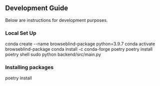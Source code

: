 ## Development Guide
Below are instructions for development purposes.
### Local Set Up
conda create --name browseblind-package python=3.9.7
conda activate browseblind-package
conda install -c conda-forge poetry
poetry install
poetry shell
sudo python backend/src/main.py

### Installing packages
poetry install <package name>

